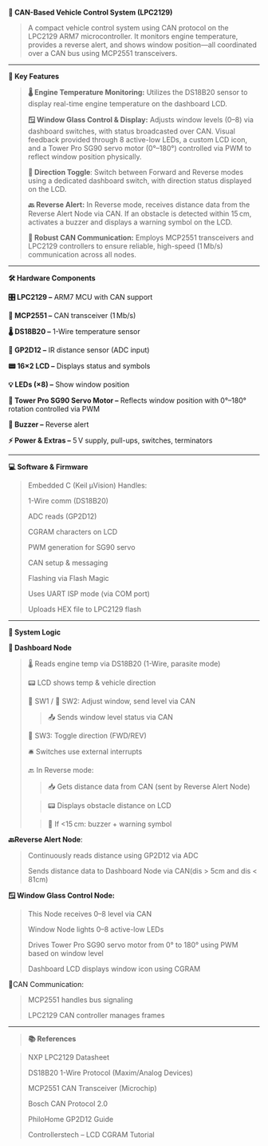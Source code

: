  **🚗 CAN-Based Vehicle Control System (LPC2129)**

> A compact vehicle control system using CAN protocol on the LPC2129 ARM7 microcontroller. It monitors engine temperature, provides a reverse alert, and shows window position—all coordinated over a CAN bus using MCP2551 transceivers.

--------------------------------------------------------------------------------------------------------------
**🔧 Key Features**

> **🌡️ Engine Temperature Monitoring:** Utilizes the DS18B20 sensor to display real-time engine temperature on the dashboard LCD.
> 
> **🪟 Window Glass Control & Display:** Adjusts window levels (0–8) via dashboard switches, with status broadcasted over CAN. Visual feedback provided through 8 active-low LEDs, a custom LCD icon, and a Tower Pro SG90 servo motor (0°–180°) controlled via PWM to reflect window position physically.
> 
> **🔁 Direction Toggle**: Switch between Forward and Reverse modes using a dedicated dashboard switch, with direction status displayed on the LCD.
>
> **🔙 Reverse Alert:** In Reverse mode, receives distance data from the Reverse Alert Node via CAN. If an obstacle is detected within 15 cm, activates a buzzer and displays a warning symbol on the LCD.
>
> **📶 Robust CAN Communication:** Employs MCP2551 transceivers and LPC2129 controllers to ensure reliable, high-speed (1 Mb/s) communication across all nodes.

--------------------------------------------------------------------------------------------------------------
**🛠️ Hardware Components**

**🎛️ LPC2129 –** ARM7 MCU with CAN support

**🔄 MCP2551 –** CAN transceiver (1 Mb/s)

**🌡️ DS18B20 –** 1-Wire temperature sensor

**🔭 GP2D12 –** IR distance sensor (ADC input)

**📟 16×2 LCD –** Displays status and symbols

**💡 LEDs (×8) –** Show window position

**🔁 Tower Pro SG90 Servo Motor –** Reflects window position with 0°–180° rotation controlled via PWM 

**🔔 Buzzer –** Reverse alert

**⚡ Power & Extras –** 5 V supply, pull-ups, switches, terminators

--------------------------------------------------------------------------------------------------------------
**💻 Software & Firmware**
> Embedded C (Keil µVision)
> Handles:
> 
> 1-Wire comm (DS18B20)
> 
> ADC reads (GP2D12)
> 
> CGRAM characters on LCD
> 
>PWM generation for SG90 servo
> 
> CAN setup & messaging
> 
> Flashing via Flash Magic
> 
> Uses UART ISP mode (via COM port)
> 
> Uploads HEX file to LPC2129 flash

--------------------------------------------------------------------------------------------------------------
**🔁 System Logic**
 
**🧭 Dashboard Node**

> 🌡️ Reads engine temp via DS18B20 (1-Wire, parasite mode)
> 
> 📟 LCD shows temp & vehicle direction
>
> 🔼 SW1 / 🔽 SW2: Adjust window, send level via CAN
> 
> >📤 Sends window level status via CAN
> 
> 🔁 SW3: Toggle direction (FWD/REV)
>
> 🛎️ Switches use external interrupts
>
>
> 🔙 In Reverse mode:
> 
> >  📥 Gets distance data from CAN (sent by Reverse Alert Node)
>
> > 📟 Displays obstacle distance on LCD
>
> > 🚨 If <15 cm: buzzer + warning symbol

**🔙Reverse Alert Node**:

> Continuously reads distance using GP2D12 via ADC
> 
> Sends distance data to Dashboard Node via CAN(dis > 5cm and dis < 81cm)

**🪟 Window Glass Control Node:**

> This Node receives 0–8 level via CAN
> 
> Window Node lights 0–8 active-low LEDs
>
> Drives Tower Pro SG90 servo motor from 0° to 180° using PWM based on window level
> 
> Dashboard LCD displays window icon using CGRAM

📶CAN Communication:

> MCP2551 handles bus signaling
> 
> LPC2129 CAN controller manages frames
--------------------------------------------------------------------------------------------------------------
> **📚 References**

> NXP LPC2129 Datasheet
> 
> DS18B20 1-Wire Protocol (Maxim/Analog Devices)
> 
> MCP2551 CAN Transceiver (Microchip)
> 
> Bosch CAN Protocol 2.0
> 
> PhiloHome GP2D12 Guide
> 
> Controllerstech – LCD CGRAM Tutorial
